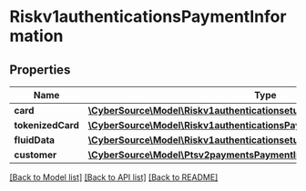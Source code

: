 # Riskv1authenticationsPaymentInformation

## Properties
Name | Type | Description | Notes
------------ | ------------- | ------------- | -------------
**card** | [**\CyberSource\Model\Riskv1authenticationsetupsPaymentInformationCard**](Riskv1authenticationsetupsPaymentInformationCard.md) |  | [optional] 
**tokenizedCard** | [**\CyberSource\Model\Riskv1authenticationsPaymentInformationTokenizedCard**](Riskv1authenticationsPaymentInformationTokenizedCard.md) |  | [optional] 
**fluidData** | [**\CyberSource\Model\Riskv1authenticationsetupsPaymentInformationFluidData**](Riskv1authenticationsetupsPaymentInformationFluidData.md) |  | [optional] 
**customer** | [**\CyberSource\Model\Ptsv2paymentsPaymentInformationCustomer**](Ptsv2paymentsPaymentInformationCustomer.md) |  | [optional] 

[[Back to Model list]](../README.md#documentation-for-models) [[Back to API list]](../README.md#documentation-for-api-endpoints) [[Back to README]](../README.md)


